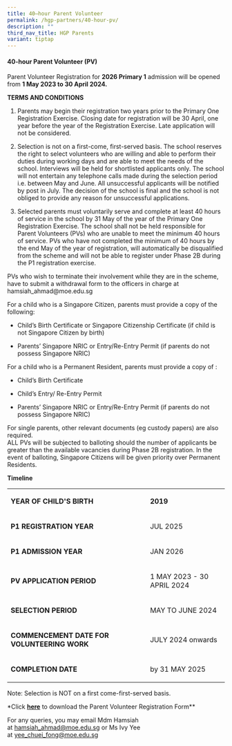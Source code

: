 ```yaml
---
title: 40–hour Parent Volunteer
permalink: /hgp-partners/40-hour-pv/
description: ""
third_nav_title: HGP Parents
variant: tiptap
---
```

<h4><strong>40-hour Parent Volunteer (PV)</strong></h4>
<p>Parent Volunteer Registration for&nbsp;<strong>2026 Primary 1</strong>&nbsp;admission
will be opened from&nbsp;<strong>1 May 2023 to 30 April 2024.</strong>
</p>
<p><strong>TERMS AND CONDITIONS</strong>
</p>
<ol data-tight="true" class="tight">
<li>
<p>Parents may begin their registration two years prior to the Primary One
Registration Exercise. Closing date for registration will be 30 April,
one year before the year of the Registration Exercise. Late application
will not be considered.</p>
</li>
<li>
<p>Selection is not on a first-come, first-served basis. The school reserves
the right to select volunteers who are willing and able to perform their
duties during working days and are able to meet the needs of the school.
Interviews will be held for shortlisted applicants only. The school will
not entertain any telephone calls made during the selection period i.e.
between May and June. All unsuccessful applicants will be notified by post
in July. The decision of the school is final and the school is not obliged
to provide any reason for unsuccessful applications.&nbsp;</p>
</li>
<li>
<p>Selected parents must voluntarily serve and complete at least 40 hours
of service in the school by 31 May of the year of the Primary One Registration
Exercise. The school shall not be held responsible for Parent Volunteers
(PVs) who are unable to meet the minimum 40 hours of service. PVs who have
not completed the minimum of 40 hours by the end May of the year of registration,
will automatically be disqualified from the scheme and will not be able
to register under Phase 2B during the P1 registration exercise.</p>
</li>
</ol>
<p>PVs who wish to terminate their involvement while they are in the scheme,
have to submit a withdrawal form to the officers in charge at hamsiah_ahmad@moe.edu.sg</p>
<p>For a child who is a Singapore Citizen, parents must provide a copy of
the following:</p>
<ul data-tight="true" class="tight">
<li>
<p>Child’s Birth Certificate or Singapore Citizenship Certificate (if child
is not Singapore Citizen by birth)</p>
</li>
<li>
<p>Parents’ Singapore NRIC or Entry/Re-Entry Permit (if parents do not possess
Singapore NRIC)</p>
</li>
</ul>
<p>For a child who is a Permanent Resident, parents must provide a copy of
:</p>
<ul data-tight="true" class="tight">
<li>
<p>Child’s Birth Certificate</p>
</li>
<li>
<p>Child’s Entry/ Re-Entry Permit</p>
</li>
<li>
<p>Parents’ Singapore NRIC or Entry/Re-Entry Permit (if parents do not possess
Singapore NRIC)</p>
</li>
</ul>
<p>For single parents, other relevant documents (eg custody papers) are also
required.
<br>ALL PVs will be subjected to balloting should the number of applicants
be greater than the available vacancies during Phase 2B registration. In
the event of balloting, Singapore Citizens will be given priority over
Permanent Residents.</p>
<p><strong>Timeline</strong>
</p>
<table>
<tbody>
<tr>
<td rowspan="1" colspan="1">
<p><strong>YEAR OF CHILD'S BIRTH</strong>
</p>
</td>
<td rowspan="1" colspan="1">
<p><strong>2019</strong>
</p>
</td>
</tr>
<tr>
<td rowspan="1" colspan="1">
<p><strong>P1 REGISTRATION YEAR</strong>
</p>
</td>
<td rowspan="1" colspan="1">
<p>JUL 2025</p>
</td>
</tr>
<tr>
<td rowspan="1" colspan="1">
<p><strong>P1 ADMISSION YEAR</strong>
</p>
</td>
<td rowspan="1" colspan="1">
<p>JAN 2026</p>
</td>
</tr>
<tr>
<td rowspan="1" colspan="1">
<p><strong>PV APPLICATION PERIOD</strong>
</p>
</td>
<td rowspan="1" colspan="1">
<p>1 MAY 2023 - 30 APRIL 2024</p>
</td>
</tr>
<tr>
<td rowspan="1" colspan="1">
<p><strong>SELECTION PERIOD</strong>
</p>
</td>
<td rowspan="1" colspan="1">
<p>MAY TO JUNE 2024</p>
</td>
</tr>
<tr>
<td rowspan="1" colspan="1">
<p><strong>COMMENCEMENT DATE FOR VOLUNTEERING WORK</strong>
</p>
</td>
<td rowspan="1" colspan="1">
<p>JULY 2024 onwards</p>
</td>
</tr>
<tr>
<td rowspan="1" colspan="1">
<p><strong>COMPLETION DATE</strong>
</p>
</td>
<td rowspan="1" colspan="1">
<p>by 31 MAY 2025</p>
</td>
</tr>
</tbody>
</table>
<p>Note: Selection is NOT on a first come-first-served basis.</p>
<p>*Click <strong><a href="https://form.gov.sg/5d5b7b8b1d6c350019ea6eb2" rel="noopener noreferrer nofollow" target="_blank">here</a></strong>&nbsp;to
download the Parent Volunteer Registration Form**</p>
<p>For any queries, you may email Mdm Hamsiah at&nbsp;<a href="mailto:hamsiah_ahmad@moe.edu.sg" rel="noopener noreferrer nofollow" target="_blank">hamsiah_ahmad@moe.edu.sg</a>&nbsp;or
Ms Ivy Yee at&nbsp;<a href="mailto:yee_chuei_fong@moe.edu.sg" rel="noopener noreferrer nofollow" target="_blank">yee_chuei_fong@moe.edu.sg</a>
</p>